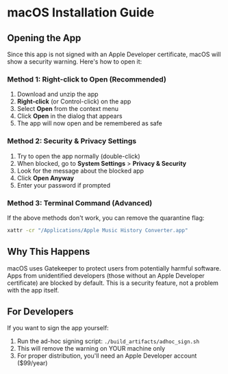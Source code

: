 # macOS Installation Guide

## Opening the App

Since this app is not signed with an Apple Developer certificate, macOS will show a security warning. Here's how to open it:

### Method 1: Right-click to Open (Recommended)
1. Download and unzip the app
2. **Right-click** (or Control-click) on the app
3. Select **Open** from the context menu
4. Click **Open** in the dialog that appears
5. The app will now open and be remembered as safe

### Method 2: Security & Privacy Settings
1. Try to open the app normally (double-click)
2. When blocked, go to **System Settings** > **Privacy & Security**
3. Look for the message about the blocked app
4. Click **Open Anyway**
5. Enter your password if prompted

### Method 3: Terminal Command (Advanced)
If the above methods don't work, you can remove the quarantine flag:
```bash
xattr -cr "/Applications/Apple Music History Converter.app"
```

## Why This Happens

macOS uses Gatekeeper to protect users from potentially harmful software. Apps from unidentified developers (those without an Apple Developer certificate) are blocked by default. This is a security feature, not a problem with the app itself.

## For Developers

If you want to sign the app yourself:
1. Run the ad-hoc signing script: `./build_artifacts/adhoc_sign.sh`
2. This will remove the warning on YOUR machine only
3. For proper distribution, you'll need an Apple Developer account ($99/year)